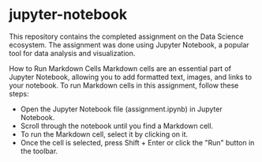 # jupyter-notebook
This repository contains the completed assignment on the Data Science ecosystem.
The assignment was done using Jupyter Notebook, a popular tool for data analysis and visualization.

How to Run Markdown Cells
Markdown cells are an essential part of Jupyter Notebook,
allowing you to add formatted text, images, and links to your notebook. To run Markdown cells in this assignment, follow these steps:

* Open the Jupyter Notebook file (assignment.ipynb) in Jupyter Notebook.
* Scroll through the notebook until you find a Markdown cell.
* To run the Markdown cell, select it by clicking on it.
* Once the cell is selected, press Shift + Enter or click the "Run" button in the toolbar.
